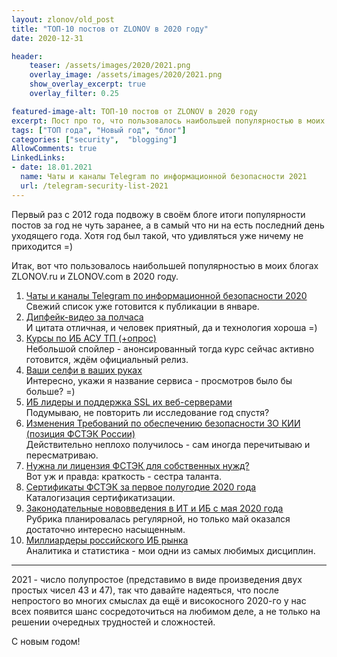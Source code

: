 ```yaml
---
layout: zlonov/old_post
title: "ТОП-10 постов от ZLONOV в 2020 году"
date: 2020-12-31

header:
    teaser: /assets/images/2020/2021.png
    overlay_image: /assets/images/2020/2021.png
    show_overlay_excerpt: true
    overlay_filter: 0.25

featured-image-alt: ТОП-10 постов от ZLONOV в 2020 году
excerpt: Пост про то, что пользовалось наибольшей популярностью в моих блогах ZLONOV.ru и ZLONOV.com в 2020 году.
tags: ["ТОП года", "Новый год", "блог"]
categories: ["security",  "blogging"]
AllowComments: true
LinkedLinks:
- date: 18.01.2021
  name: Чаты и каналы Telegram по информационной безопасности 2021
  url: /telegram-security-list-2021
---
```

Первый раз с 2012 года подвожу в своём блоге итоги популярности постов за год не чуть заранее, а в самый что ни на есть последний день уходящего года. Хотя год был такой, что удивляться уже ничему не приходится =)

Итак, вот что пользовалось наибольшей популярностью в моих блогах ZLONOV.ru и ZLONOV.com в 2020 году.

1. [Чаты и каналы Telegram по информационной безопасности 2020](/telegram-security-list-2020/)\
Свежий список уже готовится к публикации в январе.
2. [Дипфейк-видео за полчаса](/quick-deepfake/)\
И цитата отличная, и человек приятный, да и технология хороша =)
3. [Курсы по ИБ АСУ ТП (+опрос)](/ics-security-courses/)\
Небольшой спойлер - анонсированный тогда курс сейчас активно готовится, ждём официальный релиз.
4. [Ваши селфи в ваших руках](/your-selfies-are-in-your-hands/)\
Интересно, укажи я название сервиса - просмотров было бы больше? =)
5. [ИБ лидеры и поддержка SSL их веб-серверами](/security-leaders-and-their-ssl-web-servers/)\
Подумываю, не повторить ли исследование год спустя?
6. [Изменения Требований по обеспечению безопасности ЗО КИИ (позиция ФСТЭК России)](/fstec-opinion-on-239-changes)\
Действительно неплохо получилось - сам иногда перечитываю и пересматриваю.
7. [Нужна ли лицензия ФСТЭК для собственных нужд?](/fstec-license-for-own-needs/)\
Вот уж и правда: краткость - сестра таланта.
8. [Сертификаты ФСТЭК за первое полугодие 2020 года](/fstec-certs-2020-hy1/)\
Каталогизация сертификатизации.
9. [Законодательные нововведения в ИТ и ИБ с мая 2020 года](/new-legislation-2020-05/)\
Рубрика планировалась регулярной, но только май оказался достаточно интересно насыщенным.
10. [Миллиардеры российского ИБ рынка](/russian-cybersecurity-billionaires)\
Аналитика и статистика - мои одни из самых любимых дисциплин.

---

2021 - число полупростое (представимо в виде произведения двух простых чисел 43 и 47), так что давайте надеяться, что после непростого во многих смыслах да ещё и високосного 2020-го у нас всех появится шанс сосредоточиться на любимом деле, а не только на решении очередных трудностей и сложностей.

С новым годом!
